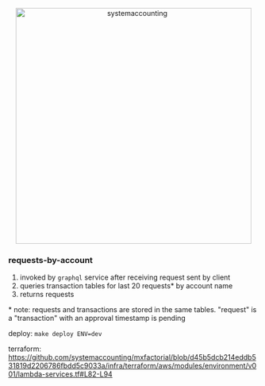 <p align="center">
  <img width="475" alt="systemaccounting" src="https://user-images.githubusercontent.com/12200465/37568924-06f05d08-2a99-11e8-8891-60f373b33421.png">
</p>

### requests-by-account

1. invoked by `graphql` service after receiving request sent by client
1. queries transaction tables for last 20 requests* by account name
1. returns requests

\* note: requests and transactions are stored in the same tables. "request" is a "transaction" with an approval timestamp is pending

deploy: `make deploy ENV=dev`

terraform: https://github.com/systemaccounting/mxfactorial/blob/d45b5dcb214eddb531819d2206786fbdd5c9033a/infra/terraform/aws/modules/environment/v001/lambda-services.tf#L82-L94